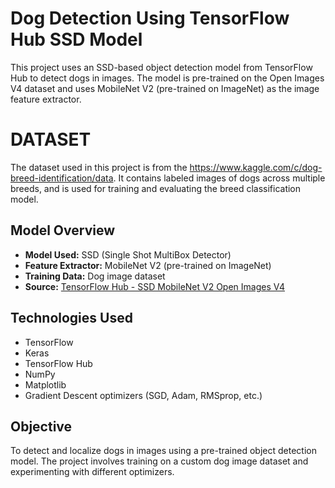 # Dog Detection Using TensorFlow Hub SSD Model

This project uses an SSD-based object detection model from TensorFlow Hub to detect dogs in images. The model is pre-trained on the Open Images V4 dataset and uses MobileNet V2 (pre-trained on ImageNet) as the image feature extractor.


# DATASET
The dataset used in this project is from the https://www.kaggle.com/c/dog-breed-identification/data.
It contains labeled images of dogs across multiple breeds, and is used for training and evaluating the breed classification model.

## Model Overview

- **Model Used:** SSD (Single Shot MultiBox Detector)
- **Feature Extractor:** MobileNet V2 (pre-trained on ImageNet)
- **Training Data:** Dog image dataset
- **Source:** [TensorFlow Hub - SSD MobileNet V2 Open Images V4](https://tfhub.dev)

## Technologies Used

- TensorFlow
- Keras
- TensorFlow Hub
- NumPy
- Matplotlib
- Gradient Descent optimizers (SGD, Adam, RMSprop, etc.)

## Objective

To detect and localize dogs in images using a pre-trained object detection model. The project involves training on a custom dog image dataset and experimenting with different optimizers.

